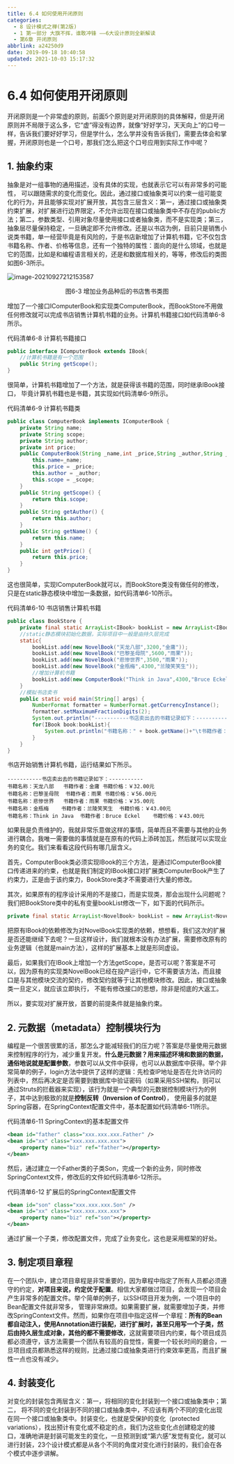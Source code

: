 ```yaml
---
title: 6.4 如何使用开闭原则
categories:
  - 8 设计模式之禅(第2版)
  - 1 第一部分 大旗不挥，谁敢冲锋 ——6大设计原则全新解读
  - 第6章 开闭原则
abbrlink: a24250d9
date: 2019-09-18 10:40:58
updated: 2021-10-03 15:17:32
---
```

# 6.4 如何使用开闭原则 #
开闭原则是一个非常虚的原则，前面5个原则是对开闭原则的具体解释，但是开闭原则并不局限于这么多，它“虚”得没有边界，就像“好好学习，天天向上”的口号一样，告诉我们要好好学习，但是学什么，怎么学并没有告诉我们，需要去体会和掌握，开闭原则也是一个口号，那我们怎么把这个口号应用到实际工作中呢？

## 1. 抽象约束
抽象是对一组事物的通用描述，没有具体的实现，也就表示它可以有非常多的可能性， 可以跟随需求的变化而变化。因此，通过接口或抽象类可以约束一组可能变化的行为，并且能够实现对扩展开放，其包含三层含义：第一，通过接口或抽象类约束扩展，对扩展进行边界限定，不允许出现在接口或抽象类中不存在的public方法；第二，参数类型、引用对象尽量使用接口或者抽象类，而不是实现类；第三，抽象层尽量保持稳定，一旦确定即不允许修改。还是以书店为例，目前只是销售小说类书籍，单一经营毕竟是有风险的，于是书店新增加了计算机书籍，它不仅包含书籍名称、作者、价格等信息，还有一个独特的属性：面向的是什么领域，也就是它的范围，比如是和编程语言相关的，还是和数据库相关的，等等，修改后的类图如图6-3所示。

![image-20210927212153587](https://raw.githubusercontent.com/lanlan2017/images/master/Blog/Sum/20210927212153.png)

<center>图6-3 增加业务品种后的书店售书类图</center>

增加了一个接口IComputerBook和实现类ComputerBook，而BookStore不用做任何修改就可以完成书店销售计算机书籍的业务。计算机书籍接口如代码清单6-8所示。

代码清单6-8 计算机书籍接口

```java
public interface IComputerBook extends IBook{
    //计算机书籍是有一个范围
    public String getScope();
}
```

很简单，计算机书籍增加了一个方法，就是获得该书籍的范围，同时继承IBook接口， 毕竟计算机书籍也是书籍，其实现如代码清单6-9所示。

代码清单6-9 计算机书籍类
```java
public class ComputerBook implements IComputerBook {
    private String name;
    private String scope;
    private String author;
    private int price;
    public ComputerBook(String _name,int _price,String _author,String _scope){
        this.name=_name;
        this.price = _price;
        this.author = _author;
        this.scope = _scope;
    }
    public String getScope() {
        return this.scope;
    }
    public String getAuthor() {
        return this.author;
    }
    public String getName() {
        return this.name;
    }
    public int getPrice() {
        return this.price;
    }
}
```

这也很简单，实现IComputerBook就可以，而BookStore类没有做任何的修改，只是在static静态模块中增加一条数据，如代码清单6-10所示。

代码清单6-10 书店销售计算机书籍

```java
public class BookStore {
    private final static ArrayList<IBook> bookList = new ArrayList<IBook>();
    //static静态模块初始化数据，实际项目中一般是由持久层完成
    static{
        bookList.add(new NovelBook("天龙八部",3200,"金庸"));
        bookList.add(new NovelBook("巴黎圣母院",5600,"雨果"));
        bookList.add(new NovelBook("悲惨世界",3500,"雨果"));
        bookList.add(new NovelBook("金瓶梅",4300,"兰陵笑笑生"));
        //增加计算机书籍
        bookList.add(new ComputerBook("Think in Java",4300,"Bruce Eckel","编程语言"));
    }
    //模拟书店卖书
    public static void main(String[] args) {
        NumberFormat formatter = NumberFormat.getCurrencyInstance();
        formatter.setMaximumFractionDigits(2);
        System.out.println("-----------书店卖出去的书籍记录如下：-----------");
        for(IBook book:bookList){
            System.out.println("书籍名称：" + book.getName()+"\t书籍作者：" + book.getAuthor()+ "\t书籍价格：" + formatter.format (book.getPrice()/100.0)+"元");
        }
    }
}
```

书店开始销售计算机书籍，运行结果如下所示。

```
-----------书店卖出去的书籍记录如下：-----------
书籍名称：天龙八部	书籍作者：金庸	书籍价格：￥32.00元
书籍名称：巴黎圣母院	书籍作者：雨果	书籍价格：￥56.00元
书籍名称：悲惨世界	书籍作者：雨果	书籍价格：￥35.00元
书籍名称：金瓶梅	书籍作者：兰陵笑笑生	书籍价格：￥43.00元
书籍名称：Think in Java	书籍作者：Bruce Eckel	书籍价格：￥43.00元
```

如果我是负责维护的，我就非常乐意做这样的事情，简单而且不需要与其他的业务进行耦合。我唯一需要做的事情就是在原有的代码上添砖加瓦，然后就可以实现业务的变化。我们来看看这段代码有哪几层含义。

首先，ComputerBook类必须实现IBook的三个方法，是通过IComputerBook接口传递进来的约束，也就是我们制定的IBook接口对扩展类ComputerBook产生了约束力，正是由于该约束力，BookStore类才不需要进行大量的修改。

其次，如果原有的程序设计采用的不是接口，而是实现类，那会出现什么问题呢？我们把BookStore类中的私有变量bookList修改一下，如下面的代码所示。

```java
private final static ArrayList<NovelBook> bookList = new ArrayList<NovelBook>();
```

把原有IBook的依赖修改为对NovelBook实现类的依赖，想想看，我们这次的扩展是否还能继续下去呢？一旦这样设计，我们就根本没有办法扩展，需要修改原有的业务逻辑（也就是main方法），这样的扩展基本上就是形同虚设。

最后，如果我们在IBook上增加一个方法getScope，是否可以呢？答案是不可以，因为原有的实现类NovelBook已经在投产运行中，它不需要该方法，而且接口是与其他模块交流的契约，修改契约就等于让其他模块修改。因此，接口或抽象类一旦定义，就应该立即执行， 不能有修改接口的思想，除非是彻底的大返工。

所以，要实现对扩展开放，首要的前提条件就是抽象约束。

## 2. 元数据（metadata）控制模块行为
编程是一个很苦很累的活，那怎么才能减轻我们的压力呢？答案是尽量使用元数据来控制程序的行为，减少重复开发。**什么是元数据？用来描述环境和数据的数据，通俗地说就是配置参数**，参数可以从文件中获得，也可以从数据库中获得。举个非常简单的例子，login方法中提供了这样的逻辑：先检查IP地址是否在允许访问的列表中，然后再决定是否需要到数据库中验证密码（如果采用SSH架构，则可以通过Struts的拦截器来实现），该行为就是一个典型的元数据控制模块行为的例子，其中达到极致的就是**控制反转（Inversion of Control）**， 使用最多的就是Spring容器，在SpringContext配置文件中，基本配置如代码清单6-11所示。

代码清单6-11 SpringContext的基本配置文件

```xml
<bean id="father" class="xxx.xxx.xxx.Father" /> 
<bean id="xx" class="xxx.xxx.xxx.xxx"> 
    <property name="biz" ref="father"></property> 
</bean>
```

然后，通过建立一个Father类的子类Son，完成一个新的业务，同时修改SpringContext文件，修改后的文件如代码清单6-12所示。

代码清单6-12 扩展后的SpringContext配置文件

```xml
<bean id="son" class="xxx.xxx.xxx.Son" />
<bean id="xx" class="xxx.xxx.xxx.xxx">
    <property name="biz" ref="son"></property>
</bean>
```

通过扩展一个子类，修改配置文件，完成了业务变化，这也是采用框架的好处。

## 3. 制定项目章程
在一个团队中，建立项目章程是非常重要的，因为章程中指定了所有人员都必须遵守的约定，**对项目来说，约定优于配置**。相信大家都做过项目，会发现一个项目会产生非常多的配置文件。举个简单的例子，以SSH项目开发为例，一个项目中的Bean配置文件就非常多， 管理非常麻烦。如果需要扩展，就需要增加子类，并修改SpringContext文件。然而，如果你在项目中指定这样一个章程：**所有的Bean都自动注入，使用Annotation进行装配，进行扩展时，甚至只用写一个子类，然后由持久层生成对象，其他的都不需要修改**，这就需要项目内约束，每个项目成员都必须遵守，该方法需要一个团队有较高的自觉性，需要一个较长时间的磨合，一旦项目成员都熟悉这样的规则，比通过接口或抽象类进行约束效率更高，而且扩展性一点也没有减少。

## 4. 封装变化
对变化的封装包含两层含义：第一，将相同的变化封装到一个接口或抽象类中；第二， 将不同的变化封装到不同的接口或抽象类中，不应该有两个不同的变化出现在同一个接口或抽象类中。封装变化，也就是受保护的变化（protected variations），找出预计有变化或不稳定的点，我们为这些变化点创建稳定的接口，准确地讲是封装可能发生的变化，一旦预测到或“第六感”发觉有变化，就可以进行封装，23个设计模式都是从各个不同的角度对变化进行封装的，我们会在各个模式中逐步讲解。

